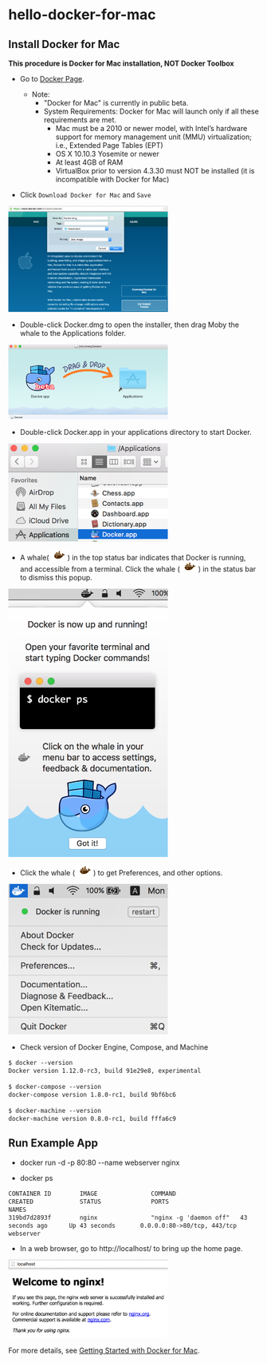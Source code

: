 # hello-docker-for-mac

## Install Docker for Mac

**This procedure is Docker for Mac installation, NOT Docker Toolbox**

- Go to [Docker Page](https://www.docker.com/products/docker).

  - Note:
    - "Docker for Mac" is currently in public beta.
    - System Requirements: Docker for Mac will launch only if all these requirements are met.
      - Mac must be a 2010 or newer model, with Intel’s hardware support for memory management unit (MMU) virtualization; i.e., Extended Page Tables (EPT)
      - OS X 10.10.3 Yosemite or newer
      - At least 4GB of RAM
      - VirtualBox prior to version 4.3.30 must NOT be installed (it is incompatible with Docker for Mac)

- Click `Download Docker for Mac` and `Save`

<img src="https://github.com/Soichiro75/hello-docker-for-mac/blob/master/images/2016-07-07_DownloadDockerDmg.png" width="320px">

- Double-click Docker.dmg to open the installer, then drag Moby the whale to the Applications folder.

<img src="https://github.com/Soichiro75/hello-docker-for-mac/blob/master/images/2016-07-11_01_InstallDocker.png" width="320px">

- Double-click Docker.app in your applications directory to start Docker.

<img src="https://github.com/Soichiro75/hello-docker-for-mac/blob/master/images/2016-07-11_02_OpenDocker.png" width="320px">

- A whale(<img src="https://github.com/Soichiro75/hello-docker-for-mac/blob/master/images/2016-07-11_06_whale-x.png">) in the top status bar indicates that Docker is running, and accessible from a terminal. Click the whale (<img src="https://github.com/Soichiro75/hello-docker-for-mac/blob/master/images/2016-07-11_06_whale-x.png">) in the status bar to dismiss this popup.

<img src="https://github.com/Soichiro75/hello-docker-for-mac/blob/master/images/2016-07-11_07_RunningDocker.png" width="320px">

- Click the whale (<img src="https://github.com/Soichiro75/hello-docker-for-mac/blob/master/images/2016-07-11_06_whale-x.png">) to get Preferences, and other options.

<img src="https://github.com/Soichiro75/hello-docker-for-mac/blob/master/images/2016-07-11_08_ClickTheWhale.png" width="320px">

- Check version of Docker Engine, Compose, and Machine

```
$ docker --version
Docker version 1.12.0-rc3, build 91e29e8, experimental

$ docker-compose --version
docker-compose version 1.8.0-rc1, build 9bf6bc6

$ docker-machine --version
docker-machine version 0.8.0-rc1, build fffa6c9
```


## Run Example App

- docker run -d -p 80:80 --name webserver nginx

- docker ps

```
CONTAINER ID        IMAGE               COMMAND                  CREATED             STATUS              PORTS                         NAMES
319bd7d2893f        nginx               "nginx -g 'daemon off"   43 seconds ago      Up 43 seconds       0.0.0.0:80->80/tcp, 443/tcp   webserver
```

- In a web browser, go to http://localhost/ to bring up the home page.

<img src="https://github.com/Soichiro75/hello-docker-for-mac/blob/master/images/2016-07-11_09_WelcomeToNginx.png" width="320px">

For more details, see [Getting Started with Docker for Mac](https://docs.docker.com/docker-for-mac/).
